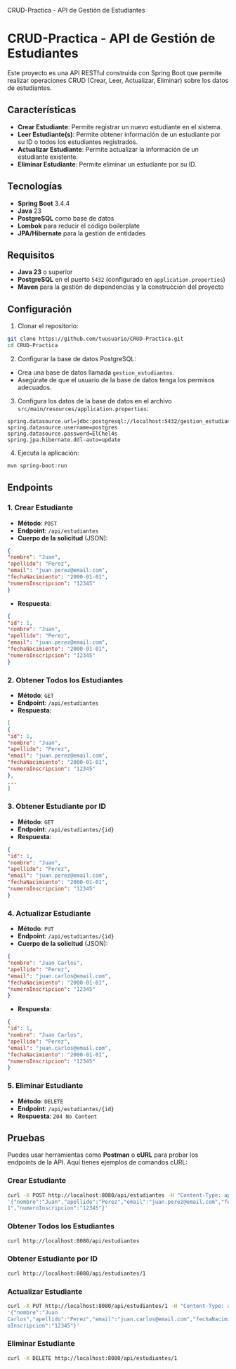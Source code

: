 CRUD-Practica - API de Gestión de Estudiantes
# CRUD-Practica - API de Gestión de Estudiantes
Este proyecto es una API RESTful construida con Spring Boot que permite realizar operaciones
CRUD (Crear, Leer, Actualizar, Eliminar) sobre los datos de estudiantes.
## Características
- **Crear Estudiante**: Permite registrar un nuevo estudiante en el sistema.
- **Leer Estudiante(s)**: Permite obtener información de un estudiante por su ID o todos los
estudiantes registrados.
- **Actualizar Estudiante**: Permite actualizar la información de un estudiante existente.
- **Eliminar Estudiante**: Permite eliminar un estudiante por su ID.
## Tecnologías
- **Spring Boot** 3.4.4
- **Java** 23
- **PostgreSQL** como base de datos
- **Lombok** para reducir el código boilerplate
- **JPA/Hibernate** para la gestión de entidades
## Requisitos
- **Java 23** o superior
- **PostgreSQL** en el puerto `5432` (configurado en `application.properties`)
- **Maven** para la gestión de dependencias y la construcción del proyecto
## Configuración
1. Clonar el repositorio:
 ```bash
 git clone https://github.com/tuusuario/CRUD-Practica.git
 cd CRUD-Practica
 ```
2. Configurar la base de datos PostgreSQL:
 - Crea una base de datos llamada `gestion_estudiantes`.
 - Asegúrate de que el usuario de la base de datos tenga los permisos adecuados.
3. Configura los datos de la base de datos en el archivo `src/main/resources/application.properties`:
 ```properties
 spring.datasource.url=jdbc:postgresql://localhost:5432/gestion_estudiantes
 spring.datasource.username=postgres
 spring.datasource.password=ElChel4s
 spring.jpa.hibernate.ddl-auto=update
 ```
4. Ejecuta la aplicación:
 ```bash
 mvn spring-boot:run
 ```
## Endpoints
### 1. Crear Estudiante
- **Método**: `POST`
- **Endpoint**: `/api/estudiantes`
- **Cuerpo de la solicitud** (JSON):
 ```json
 {
 "nombre": "Juan",
 "apellido": "Perez",
 "email": "juan.perez@email.com",
 "fechaNacimiento": "2000-01-01",
 "numeroInscripcion": "12345"
 }
 ```
- **Respuesta**:
 ```json
 {
 "id": 1,
 "nombre": "Juan",
 "apellido": "Perez",
 "email": "juan.perez@email.com",
 "fechaNacimiento": "2000-01-01",
 "numeroInscripcion": "12345"
 }
 ```
### 2. Obtener Todos los Estudiantes
- **Método**: `GET`
- **Endpoint**: `/api/estudiantes`
- **Respuesta**:
 ```json
 [
 {
 "id": 1,
 "nombre": "Juan",
 "apellido": "Perez",
 "email": "juan.perez@email.com",
 "fechaNacimiento": "2000-01-01",
 "numeroInscripcion": "12345"
 },
 ...
 ]
 ```
### 3. Obtener Estudiante por ID
- **Método**: `GET`
- **Endpoint**: `/api/estudiantes/{id}`
- **Respuesta**:
 ```json
 {
 "id": 1,
 "nombre": "Juan",
 "apellido": "Perez",
 "email": "juan.perez@email.com",
 "fechaNacimiento": "2000-01-01",
 "numeroInscripcion": "12345"
 }
 ```
### 4. Actualizar Estudiante
- **Método**: `PUT`
- **Endpoint**: `/api/estudiantes/{id}`
- **Cuerpo de la solicitud** (JSON):
 ```json
 {
 "nombre": "Juan Carlos",
 "apellido": "Perez",
 "email": "juan.carlos@email.com",
 "fechaNacimiento": "2000-01-01",
 "numeroInscripcion": "12345"
 }
 ```
- **Respuesta**:
 ```json
 {
 "id": 1,
 "nombre": "Juan Carlos",
 "apellido": "Perez",
 "email": "juan.carlos@email.com",
 "fechaNacimiento": "2000-01-01",
 "numeroInscripcion": "12345"
 }
 ```
### 5. Eliminar Estudiante
- **Método**: `DELETE`
- **Endpoint**: `/api/estudiantes/{id}`
- **Respuesta**: `204 No Content`
## Pruebas
Puedes usar herramientas como **Postman** o **cURL** para probar los endpoints de la API. Aquí
tienes ejemplos de comandos cURL:
### Crear Estudiante
```bash
curl -X POST http://localhost:8080/api/estudiantes -H "Content-Type: application/json" -d
'{"nombre":"Juan","apellido":"Perez","email":"juan.perez@email.com","fechaNacimiento":"2000-01-0
1","numeroInscripcion":"12345"}'
```
### Obtener Todos los Estudiantes
```bash
curl http://localhost:8080/api/estudiantes
```
### Obtener Estudiante por ID
```bash
curl http://localhost:8080/api/estudiantes/1
```
### Actualizar Estudiante
```bash
curl -X PUT http://localhost:8080/api/estudiantes/1 -H "Content-Type: application/json" -d
'{"nombre":"Juan
Carlos","apellido":"Perez","email":"juan.carlos@email.com","fechaNacimiento":"2000-01-01","numer
oInscripcion":"12345"}'
```
### Eliminar Estudiante
```bash
curl -X DELETE http://localhost:8080/api/estudiantes/1
```
